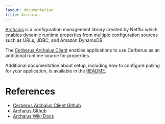 ```yaml
---
layout: documentation
title: Archaius
---
```


<a target="_blank" onclick="trackOutboundLink('https://github.com/Netflix/archaius')" href="https://github.com/Netflix/archaius">Archaius</a> is a configuration management library created by Netflix which 
enables dynamic runtime properties from multiple configuration sources such as URLs, JDBC, and Amazon DynamoDB.

The <a target="_blank" onclick="trackOutboundLink('https://github.com/Nike-Inc/cerberus-archaius-client')" href="https://github.com/Nike-Inc/cerberus-archaius-client">Cerberus Archaius Client</a> enables applications to use
Cerberus as an additional runtime source for properties.

Additional documentation about setup, including how to configure polling for your application, is available in 
the <a target="_blank" onclick="trackOutboundLink('https://github.com/Nike-Inc/cerberus-archaius-client/blob/master/README.md')" href="https://github.com/Nike-Inc/cerberus-archaius-client/blob/master/README.md">README</a>.

# References

*  <a target="_blank" onclick="trackOutboundLink('https://github.com/Nike-Inc/cerberus-archaius-client')" href="https://github.com/Nike-Inc/cerberus-archaius-client">Cerberus Archaius Client Github</a>
*  <a target="_blank" onclick="trackOutboundLink('https://github.com/Netflix/archaius')" href="https://github.com/Netflix/archaius">Archaius Github</a>
*  <a target="_blank" onclick="trackOutboundLink('https://github.com/Netflix/archaius/wiki')" href="https://github.com/Netflix/archaius/wiki">Archaius Wiki Docs</a>